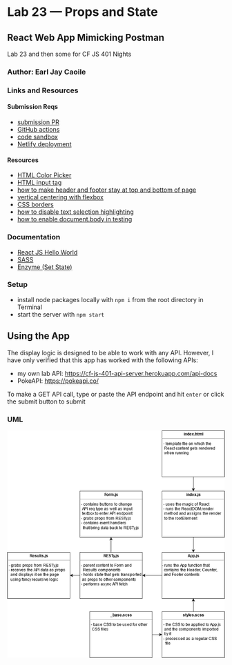 # Lab 23 — Props and State

## React Web App Mimicking Postman

Lab 23 and then some for CF JS 401 Nights

### Author: Earl Jay Caoile

### Links and Resources

#### Submission Reqs

- [submission PR](https://github.com/earljay-caoile-401-advanced-javascript/react-resty/pull/1)
- [GitHub actions](https://github.com/earljay-caoile-401-advanced-javascript/react-resty/actions)
- [code sandbox](https://codesandbox.io/s/resty-vilrl)
- [Netlify deployment](https://sharp-hodgkin-c1c76c.netlify.app)

#### Resources

- [HTML Color Picker](https://www.w3schools.com/colors/colors_picker.asp)
- [HTML input tag](https://www.w3schools.com/tags/tag_input.asp)
- [how to make header and footer stay at top and bottom of page](https://stackoverflow.com/questions/643879/css-to-make-html-page-footer-stay-at-bottom-of-the-page-with-a-minimum-height-b)
- [vertical centering with flexbox](https://philipwalton.github.io/solved-by-flexbox/demos/vertical-centering/)
- [CSS borders](https://www.w3schools.com/css/css_border.asp)
- [how to disable text selection highlighting](https://stackoverflow.com/questions/826782/how-to-disable-text-selection-highlighting)
- [how to enable document.body in testing](https://stackoverflow.com/questions/43694975/jest-enzyme-using-mount-document-getelementbyid-returns-null-on-componen)

### Documentation

- [React JS Hello World](https://reactjs.org/docs/hello-world.html)
- [SASS](https://sass-lang.com/)
- [Enzyme (Set State)](https://enzymejs.github.io/enzyme/docs/api/ReactWrapper/setState.html)

### Setup

- install node packages locally with `npm i` from the root directory in Terminal
- start the server with `npm start`

## Using the App
The display logic is designed to be able to work with any API. However, I have only verified that this app has worked with the following APIs:
- my own lab API: https://cf-js-401-api-server.herokuapp.com/api-docs
- PokeAPI: https://pokeapi.co/

To make a GET API call, type or paste the API endpoint and hit `enter` or click the submit button to submit

### UML

![UML Image](lab-23-uml.png "uml diagram")
